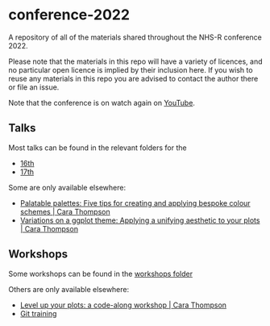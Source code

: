 # conference-2022

A repository of all of the materials shared throughout the NHS-R conference 2022. 

Please note that the materials in this repo will have a variety of licences, and no particular open licence is implied by their inclusion here. If you wish to reuse any materials in this repo you are advised to contact the author there or file an issue.

Note that the conference is on watch again on [YouTube](https://youtu.be/RfiuBGD5IeU).

## Talks

Most talks can be found in the relevant folders for the 

* [16th](https://github.com/nhs-r-community/conference-2022/tree/main/talks/2022-11-16)
* [17th](https://github.com/nhs-r-community/conference-2022/tree/main/talks/2022-11-17)

Some are only available elsewhere:

* [Palatable palettes: Five tips for creating and applying bespoke colour schemes | Cara Thompson](https://www.cararthompson.com/talks/nhsr2022-palatable-palettes/)
* [Variations on a ggplot theme: Applying a unifying aesthetic to your plots | Cara Thompson](https://www.cararthompson.com/talks/nhsr2022-ggplot-themes/)

## Workshops

Some workshops can be found in the [workshops folder](https://github.com/nhs-r-community/conference-2022/tree/main/workshops)

Others are only available elsewhere:

* [Level up your plots: a code-along workshop | Cara Thompson](https://www.cararthompson.com/talks/nhsr2022-level-up/)
* [Git training](https://github.com/nhs-r-community/git_training)
